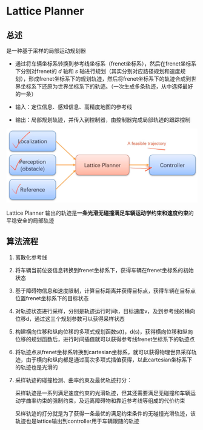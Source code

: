 # Lattice Planner

## 总述

是一种基于采样的局部运动规划器

- 通过将车辆坐标系转换到参考线坐标系（frenet坐标系），然后在frenet坐标系下分别对frenet的 $d$ 轴和 $s$ 轴进行规划（其实分别对应路径规划和速度规划），形成frenet坐标系下的规划轨迹，然后将frenet坐标系下的轨迹合成到世界坐标系下还原为世界坐标系下的轨迹。（一次生成多条轨迹，从中选择最好的一条）

- 输入：定位信息、感知信息、高精度地图的参考线

- 输出：局部规划轨迹，并传入到控制器，由控制器完成局部轨迹的跟踪控制

![image-20240217132145585](../../imgs/image-20240217132145585.png)

Lattice Planner 输出的轨迹是**一条光滑无碰撞满足车辆运动学约束和速度约束**的平稳安全的局部轨迹



## 算法流程

1. 离散化参考线

2. 将车辆当前位姿信息转换到frenet坐标系下，获得车辆在frenet坐标系的初始状态

3. 基于障碍物信息和速度限制，计算目标距离并获得目标点，获得车辆在目标点位置frenet坐标系下的目标状态

4. 对轨迹状态进行采样，分别是轨迹运行时间t，目标速度v，及到参考线的横向位移d，通过这三个规划参数可以获得采样状态

5. 构建横向位移和纵向位移的多项式规划函数s(t)，d(s)，获得横向位移和纵向位移的规划函数后，进行时间插值就可以获得参考线frenet坐标系下的轨迹点

6. 将轨迹点从frenet坐标系转换到cartesian坐标系，就可以获得物理世界采样轨迹，由于横向和纵向都是通过高次多项式插值获得，以此cartesian坐标系下的轨迹也是光滑的

7. 采样轨迹的碰撞检测、曲率约束及最优轨迹打分：

   采样轨迹是一系列满足速度约束的光滑轨迹，但其还需要满足无碰撞和车辆运动学曲率约束的强制约束，及远离障碍物和靠近参考线等组成的代价约束

   采样轨迹的打分就是为了获得一条最优的满足约束条件的无碰撞光滑轨迹，该轨迹也是lattice输出到controller用于车辆跟随的轨迹